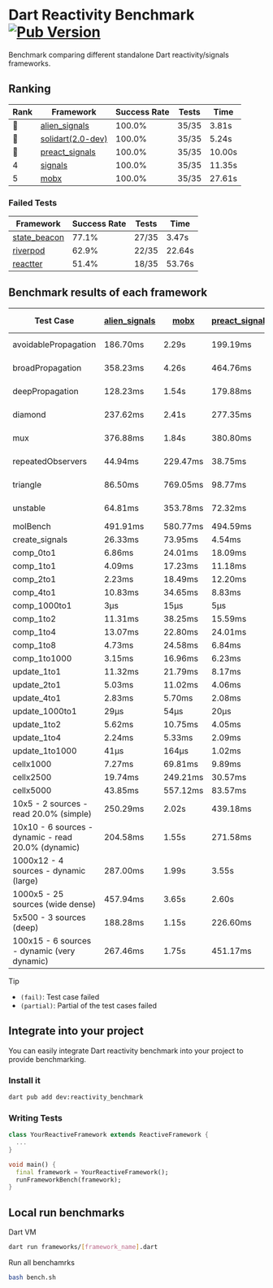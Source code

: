 # Dart Reactivity Benchmark [![Pub Version](https://img.shields.io/pub/v/reactivity_benchmark)](https://pub.dev/packages/reactivity_benchmark)

Benchmark comparing different standalone Dart reactivity/signals frameworks.

## Ranking

<!-- ranking start -->
| Rank | Framework | Success Rate | Tests | Time |
|------|-----------|--------------|-------|------|
| 🥇 | [alien_signals](https://github.com/medz/alien-signals-dart) | 100.0% | 35/35 | 3.81s |
| 🥈 | [solidart(2.0-dev)](https://github.com/nank1ro/solidart/tree/dev) | 100.0% | 35/35 | 5.24s |
| 🥉 | [preact_signals](https://pub.dev/packages/preact_signals) | 100.0% | 35/35 | 10.00s |
| 4 | [signals](https://github.com/rodydavis/signals.dart) | 100.0% | 35/35 | 11.35s |
| 5 | [mobx](https://github.com/mobxjs/mobx.dart) | 100.0% | 35/35 | 27.61s |

<!-- ranking end -->

### **Failed Tests**

<!-- fail start -->
| Framework | Success Rate | Tests | Time |
|-----------|--------------|-------|------|
| [state_beacon](https://github.com/jinyus/dart_beacon) | 77.1% | 27/35 | 3.47s |
| [riverpod](https://github.com/rrousselGit/riverpod) | 62.9% | 22/35 | 22.64s |
| [reactter](https://github.com/2devs-team/reactter) | 51.4% | 18/35 | 53.76s |

<!-- fail end -->

## Benchmark results of each framework

<!-- test-case start -->
| Test Case | [alien_signals](https://github.com/medz/alien-signals-dart) | [mobx](https://github.com/mobxjs/mobx.dart) | [preact_signals](https://pub.dev/packages/preact_signals) | [reactter](https://github.com/2devs-team/reactter) | [riverpod](https://github.com/rrousselGit/riverpod) | [signals](https://github.com/rodydavis/signals.dart) | [solidart(2.0-dev)](https://github.com/nank1ro/solidart/tree/dev) | [state_beacon](https://github.com/jinyus/dart_beacon) |
|---|---|---|---|---|---|---|---|---|
| avoidablePropagation | 186.70ms | 2.29s | 199.19ms | 1.25s | 1.47s | 211.70ms | 271.13ms | 154.24ms (fail) |
| broadPropagation | 358.23ms | 4.26s | 464.76ms | 4.99s | 84.43ms (fail) | 449.86ms | 505.83ms | 6.33ms (fail) |
| deepPropagation | 128.23ms | 1.54s | 179.88ms | 4.00s | 1.92s (fail) | 175.31ms | 168.87ms | 145.16ms (fail) |
| diamond | 237.62ms | 2.41s | 277.35ms | 14.03s (fail) | 2.66s (fail) | 290.78ms | 350.09ms | 184.77ms (fail) |
| mux | 376.88ms | 1.84s | 380.80ms | 1.02s | 579.11ms (fail) | 410.89ms | 436.20ms | 193.64ms (fail) |
| repeatedObservers | 44.94ms | 229.47ms | 38.75ms | 9.74s | 393.73ms (fail) | 46.63ms | 79.06ms | 52.10ms (fail) |
| triangle | 86.50ms | 769.05ms | 98.77ms | 4.52s | 957.47ms (fail) | 102.87ms | 115.45ms | 78.99ms (fail) |
| unstable | 64.81ms | 353.78ms | 72.32ms | 7.64s | 612.00ms (fail) | 74.72ms | 94.22ms | 337.21ms (fail) |
| molBench | 491.91ms | 580.77ms | 494.59ms | 5.90s | 11.64ms | 484.75ms | 492.36ms | 1.27ms |
| create_signals | 26.33ms | 73.95ms | 4.54ms | 13.34ms | 23.38ms | 25.27ms | 72.52ms | 58.77ms |
| comp_0to1 | 6.86ms | 24.01ms | 18.09ms | 13.68ms | 13.90ms | 11.08ms | 30.27ms | 52.28ms |
| comp_1to1 | 4.09ms | 17.23ms | 11.18ms | 99.56ms | 24.38ms | 27.92ms | 38.81ms | 52.75ms |
| comp_2to1 | 2.23ms | 18.49ms | 12.20ms | 72.37ms | 31.66ms | 22.69ms | 23.93ms | 35.99ms |
| comp_4to1 | 10.83ms | 34.65ms | 8.83ms | 85.23ms | 11.19ms | 5.88ms | 13.63ms | 16.18ms |
| comp_1000to1 | 3μs | 15μs | 5μs | 59.32ms | 5μs | 6μs | 15μs | 41μs |
| comp_1to2 | 11.31ms | 38.25ms | 15.59ms | 66.89ms | 12.62ms | 15.61ms | 30.92ms | 44.33ms |
| comp_1to4 | 13.07ms | 22.80ms | 24.01ms | 99.18ms | 23.23ms | 7.31ms | 14.64ms | 43.04ms |
| comp_1to8 | 4.73ms | 24.58ms | 6.84ms | 116.37ms | 4.68ms | 7.01ms | 19.35ms | 42.62ms |
| comp_1to1000 | 3.15ms | 16.96ms | 6.23ms | 47.90ms | 4.36ms | 4.52ms | 14.26ms | 37.77ms |
| update_1to1 | 11.32ms | 21.79ms | 8.17ms | N/A | 89.05ms | 9.15ms | 16.26ms | 5.75ms |
| update_2to1 | 5.03ms | 11.02ms | 4.06ms | N/A | 46.08ms | 4.56ms | 7.93ms | 3.45ms |
| update_4to1 | 2.83ms | 5.70ms | 2.08ms | N/A | 21.95ms | 2.31ms | 4.51ms | 1.45ms |
| update_1000to1 | 29μs | 54μs | 20μs | N/A | 184μs | 24μs | 40μs | 15μs |
| update_1to2 | 5.62ms | 10.75ms | 4.05ms | N/A | 44.86ms | 4.89ms | 8.10ms | 2.96ms |
| update_1to4 | 2.24ms | 5.33ms | 2.09ms | N/A | 21.98ms | 2.31ms | 4.04ms | 1.49ms |
| update_1to1000 | 41μs | 164μs | 1.02ms | N/A | 122μs | 44μs | 150μs | 399μs |
| cellx1000 | 7.27ms | 69.81ms | 9.89ms | N/A | N/A | 10.40ms | 11.37ms | 5.29ms |
| cellx2500 | 19.74ms | 249.21ms | 30.57ms | N/A | N/A | 31.59ms | 32.79ms | 28.22ms |
| cellx5000 | 43.85ms | 557.12ms | 83.57ms | N/A | N/A | 63.95ms | 79.44ms | 63.10ms |
| 10x5 - 2 sources - read 20.0% (simple) | 250.29ms | 2.02s | 439.18ms | N/A | 2.28s | 506.62ms | 380.39ms | 264.07ms |
| 10x10 - 6 sources - dynamic - read 20.0% (dynamic) | 204.58ms | 1.55s | 271.58ms | N/A | 1.50s (partial) | 278.99ms | 242.49ms | 229.25ms |
| 1000x12 - 4 sources - dynamic (large) | 287.00ms | 1.99s | 3.55s | N/A | 2.51s (partial) | 4.01s | 462.41ms | 345.37ms |
| 1000x5 - 25 sources (wide dense) | 457.94ms | 3.65s | 2.60s | N/A | 4.08s | 3.35s | 593.12ms | 505.20ms |
| 5x500 - 3 sources (deep) | 188.28ms | 1.15s | 226.60ms | N/A | 1.37s | 223.94ms | 250.23ms | 205.38ms |
| 100x15 - 6 sources - dynamic (very dynamic) | 267.46ms | 1.75s | 451.17ms | N/A | 1.83s (partial) | 476.54ms | 375.50ms | 266.72ms |

<!-- test-case end -->

> [!TIP]
> - `(fail)`: Test case failed
> - `(partial)`: Partial of the test cases failed

## Integrate into your project

You can easily integrate Dart reactivity benchmark into your project to provide benchmarking.

### Install it

```bash
dart pub add dev:reactivity_benchmark
```

### Writing Tests

```dart
class YourReactiveFramework extends ReactiveFramework {
  ...
}

void main() {
  final framework = YourReactiveFramework();
  runFrameworkBench(framework);
}
```

## Local run benchmarks

Dart VM
```bash
dart run frameworks/[framework_name].dart
```

Run all benchamrks
```bash
bash bench.sh
```
